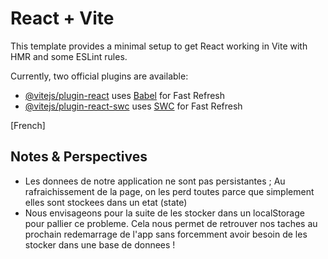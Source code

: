 # React + Vite

This template provides a minimal setup to get React working in Vite with HMR and some ESLint rules.

Currently, two official plugins are available:

- [@vitejs/plugin-react](https://github.com/vitejs/vite-plugin-react/blob/main/packages/plugin-react/README.md) uses [Babel](https://babeljs.io/) for Fast Refresh
- [@vitejs/plugin-react-swc](https://github.com/vitejs/vite-plugin-react-swc) uses [SWC](https://swc.rs/) for Fast Refresh

[French] 
## Notes & Perspectives
- Les donnees de notre application ne sont pas persistantes ; Au rafraichissement de la page, on les perd toutes parce que simplement elles sont stockees dans un etat (state)
- Nous envisageons pour la suite de les stocker dans un localStorage pour pallier ce probleme.
Cela nous permet de retrouver nos taches au prochain redemarrage de l'app sans forcemment avoir besoin de les stocker dans une base de donnees ! 